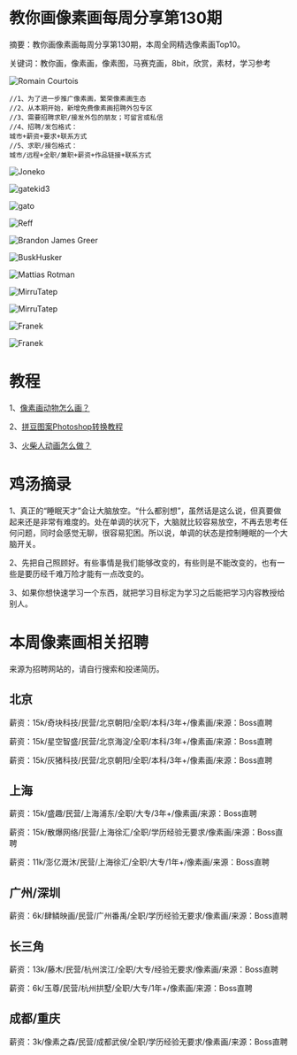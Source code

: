 # 教你画像素画每周分享第130期

摘要：教你画像素画每周分享第130期，本周全网精选像素画Top10。

关键词：教你画，像素画，像素图，马赛克画，8bit，欣赏，素材，学习参考

![Romain Courtois](https://files.mdnice.com/user/10493/2f9832a0-4893-4e21-b2a6-39a609e755aa.png)

```
//1、为了进一步推广像素画，繁荣像素画生态
//2、从本期开始，新增免费像素画招聘外包专区
//3、需要招聘求职/接发外包的朋友；可留言或私信
//4、招聘/发包格式：
城市+薪资+要求+联系方式
//5、求职/接包格式：
城市/远程+全职/兼职+薪资+作品链接+联系方式
```
![Joneko](https://files.mdnice.com/user/10493/7e21b9f3-0c8f-49d1-a52a-bf32ae88786d.png)

![gatekid3](https://files.mdnice.com/user/10493/1ae26d54-b14b-4f7e-85f5-b6bfb3e8c055.png)

![gato](https://files.mdnice.com/user/10493/bf1d3b4e-6c00-4b3f-97fe-445ffb649cf4.png)

![Reff](https://files.mdnice.com/user/10493/7482aa36-adeb-4792-b21a-a0f6b45f1b3b.png)

![Brandon James Greer](https://files.mdnice.com/user/10493/3c4c7160-526e-4cbe-8825-e3f63db57b46.png)

![BuskHusker](https://files.mdnice.com/user/10493/011ef1ae-2be6-44b9-9e59-815433c2a6b4.png)

![Mattias Rotman](https://files.mdnice.com/user/10493/7222907b-1995-4f66-bb1e-cd14e20e8fba.png)

![MirruTatep](https://files.mdnice.com/user/10493/e6fb77ef-686a-4cb4-9041-b65d81acf6fd.png)

![MirruTatep](https://files.mdnice.com/user/10493/12fb5842-a8dd-4ef3-8b1f-45a7d44280ee.png)

![Franek](https://files.mdnice.com/user/10493/e3e801f1-23bc-4262-97fe-14815bb11361.png)

![Franek](https://files.mdnice.com/user/10493/714ff571-bb92-4e08-8649-0182e95d9993.png)

# 教程

1、[像素画动物怎么画？](https://mp.weixin.qq.com/s/ySLKKdj7CNWBe8TbmM5A7A)

2、[拼豆图案Photoshop转换教程](https://mp.weixin.qq.com/s/V4uE7D2s-CxZBcA0zH3Kwg)

3、[火柴人动画怎么做？](https://mp.weixin.qq.com/s/79alnBXdnywbkcaQltppgw)

# 鸡汤摘录

1、真正的“睡眠天才”会让大脑放空。“什么都别想”，虽然话是这么说，但真要做起来还是非常有难度的。处在单调的状况下，大脑就比较容易放空，不再去思考任何问题，同时会感觉无聊，很容易犯困。所以说，单调的状态是控制睡眠的一个大脑开关。

2、先把自己照顾好。有些事情是我们能够改变的，有些则是不能改变的，也有一些是要历经千难万险才能有一点改变的。

3、如果你想快速学习一个东西，就把学习目标定为学习之后能把学习内容教授给别人。

# 本周像素画相关招聘

来源为招聘网站的，请自行搜索和投递简历。

## 北京
薪资：15k/奇块科技/民营/北京朝阳/全职/本科/3年+/像素画/来源：Boss直聘

薪资：15k/星空智盛/民营/北京海淀/全职/本科/3年+/像素画/来源：Boss直聘

薪资：15k/灰猪科技/民营/北京朝阳/全职/本科/3年+/像素画/来源：Boss直聘

## 上海
薪资：15k/盛趣/民营/上海浦东/全职/大专/3年+/像素画/来源：Boss直聘

薪资：15k/散爆网络/民营/上海徐汇/全职/学历经验无要求/像素画/来源：Boss直聘

薪资：11k/澎亿溉沐/民营/上海徐汇/全职/大专/1年+/像素画/来源：Boss直聘

## 广州/深圳
薪资：6k/肆鳞映画/民营/广州番禹/全职/学历经验无要求/像素画/来源：Boss直聘

## 长三角
薪资：13k/藤木/民营/杭州滨江/全职/大专/经验无要求/像素画/来源：Boss直聘

薪资：6k/玉尊/民营/杭州拱墅/全职/大专/1年+/像素画/来源：Boss直聘

## 成都/重庆
薪资：3k/像素之森/民营/成都武侯/全职/学历经验无要求/像素画/来源：Boss直聘

